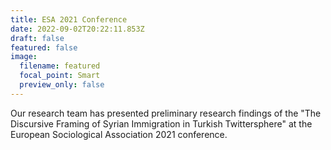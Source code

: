 ```yaml
---
title: ESA 2021 Conference
date: 2022-09-02T20:22:11.853Z
draft: false
featured: false
image:
  filename: featured
  focal_point: Smart
  preview_only: false
---
```

Our research team has presented preliminary research findings of the "The Discursive Framing of Syrian Immigration in Turkish Twittersphere" at the European Sociological Association 2021 conference.